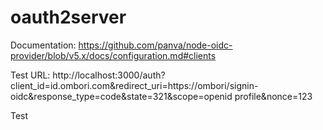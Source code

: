 # oauth2server

Documentation:
https://github.com/panva/node-oidc-provider/blob/v5.x/docs/configuration.md#clients

Test URL:
http://localhost:3000/auth?client_id=id.ombori.com&redirect_uri=https://ombori/signin-oidc&response_type=code&state=321&scope=openid profile&nonce=123

Test